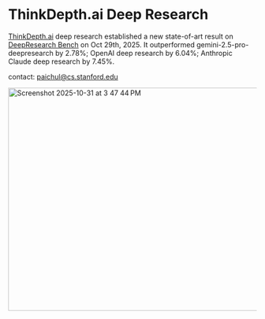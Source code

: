# ThinkDepth.ai Deep Research
<a href="https://thinkdepth.ai">ThinkDepth.ai</a> deep research established a new state-of-art result on <a href="https://huggingface.co/spaces/Ayanami0730/DeepResearch-Leaderboard/discussions/4/files">DeepResearch  Bench</a> on Oct 29th, 2025. It outperformed gemini-2.5-pro-deepresearch by  2.78%; OpenAI deep research by 6.04%; Anthropic Claude deep research by  7.45%.

contact: paichul@cs.stanford.edu

<img width="890" height="453" alt="Screenshot 2025-10-31 at 3 47 44 PM" src="https://github.com/user-attachments/assets/313fd4cc-bb05-4792-880f-d66e9c59082a" />
